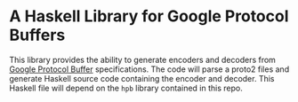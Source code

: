 # A Haskell Library for Google Protocol Buffers

This library provides the ability to generate encoders and decoders
from [Google Protocol Buffer][pb] specifications.  The code will parse
a proto2 files and generate Haskell source code containing the encoder
and decoder.  This Haskell file will depend on the ``hpb`` library
contained in this repo.

[pb]: https://developers.google.com/protocol-buffers/
